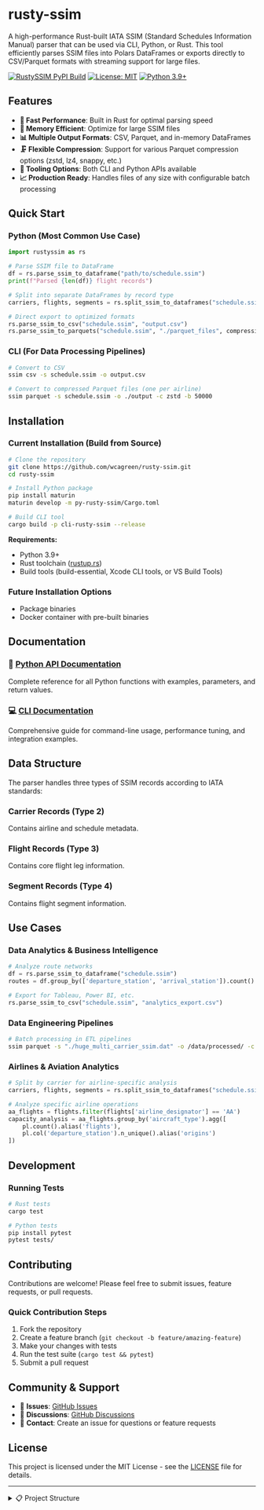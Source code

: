 # rusty-ssim

A high-performance Rust-built IATA SSIM (Standard Schedules Information Manual) parser that can be used via CLI, Python, or Rust. This tool efficiently parses SSIM files into Polars DataFrames or exports directly to CSV/Parquet formats with streaming support for large files.

[![RustySSIM PyPI Build](https://github.com/wcagreen/rusty-ssim/actions/workflows/publish-to-pypi.yml/badge.svg)](https://github.com/wcagreen/rusty-ssim/actions/workflows/publish-to-pypi.yml)
[![License: MIT](https://img.shields.io/badge/License-MIT-yellow.svg)](https://opensource.org/licenses/MIT)
[![Python 3.9+](https://img.shields.io/badge/python-3.9+-blue.svg)](https://www.python.org/downloads/)

## Features

- **🚀 Fast Performance**: Built in Rust for optimal parsing speed
- **💾 Memory Efficient**: Optimize for large SSIM files  
- **📊 Multiple Output Formats**: CSV, Parquet, and in-memory DataFrames
- **🗜️ Flexible Compression**: Support for various Parquet compression options (zstd, lz4, snappy, etc.)
- **🔧 Tooling Options**: Both CLI and Python APIs available
- **📈 Production Ready**: Handles files of any size with configurable batch processing

## Quick Start

### Python (Most Common Use Case)

```python
import rustyssim as rs

# Parse SSIM file to DataFrame
df = rs.parse_ssim_to_dataframe("path/to/schedule.ssim")
print(f"Parsed {len(df)} flight records")

# Split into separate DataFrames by record type
carriers, flights, segments = rs.split_ssim_to_dataframes("schedule.ssim")

# Direct export to optimized formats
rs.parse_ssim_to_csv("schedule.ssim", "output.csv")
rs.parse_ssim_to_parquets("schedule.ssim", "./parquet_files", compression="zstd")
```

### CLI (For Data Processing Pipelines)

```bash
# Convert to CSV
ssim csv -s schedule.ssim -o output.csv

# Convert to compressed Parquet files (one per airline)
ssim parquet -s schedule.ssim -o ./output -c zstd -b 50000
```

## Installation

### Current Installation (Build from Source)

```bash
# Clone the repository
git clone https://github.com/wcagreen/rusty-ssim.git
cd rusty-ssim

# Install Python package
pip install maturin
maturin develop -m py-rusty-ssim/Cargo.toml

# Build CLI tool
cargo build -p cli-rusty-ssim --release
```

**Requirements:**
- Python 3.9+
- Rust toolchain ([rustup.rs](https://rustup.rs))
- Build tools (build-essential, Xcode CLI tools, or VS Build Tools)

### Future Installation Options
- Package binaries 
- Docker container with pre-built binaries

## Documentation

### 📖 [Python API Documentation](https://github.com/wcagreen/rusty-ssim/blob/main/docs/python.md)
Complete reference for all Python functions with examples, parameters, and return values.

### 💻 [CLI Documentation](https://github.com/wcagreen/rusty-ssim/blob/main/docs/cli-usage.md) 
Comprehensive guide for command-line usage, performance tuning, and integration examples.

## Data Structure

The parser handles three types of SSIM records according to IATA standards:

### Carrier Records (Type 2)
Contains airline and schedule metadata.

### Flight Records (Type 3)
Contains core flight leg information.

### Segment Records (Type 4)  
Contains flight segment information.



## Use Cases

### Data Analytics & Business Intelligence
```python
# Analyze route networks
df = rs.parse_ssim_to_dataframe("schedule.ssim")
routes = df.group_by(['departure_station', 'arrival_station']).count()

# Export for Tableau, Power BI, etc.
rs.parse_ssim_to_csv("schedule.ssim", "analytics_export.csv")
```

### Data Engineering Pipelines
```bash
# Batch processing in ETL pipelines
ssim parquet -s "./huge_multi_carrier_ssim.dat" -o /data/processed/ -c zstd -b 100000

```

### Airlines & Aviation Analytics
```python
# Split by carrier for airline-specific analysis
carriers, flights, segments = rs.split_ssim_to_dataframes("schedule.ssim")

# Analyze specific airline operations
aa_flights = flights.filter(flights['airline_designator'] == 'AA')
capacity_analysis = aa_flights.group_by('aircraft_type').agg([
    pl.count().alias('flights'),
    pl.col('departure_station').n_unique().alias('origins')
])
```

## Development

### Running Tests
```bash
# Rust tests
cargo test

# Python tests  
pip install pytest
pytest tests/
```


## Contributing

Contributions are welcome! Please feel free to submit issues, feature requests, or pull requests.

### Quick Contribution Steps
1. Fork the repository
2. Create a feature branch (`git checkout -b feature/amazing-feature`)
3. Make your changes with tests
4. Run the test suite (`cargo test && pytest`)
5. Submit a pull request

## Community & Support

- 🐛 **Issues**: [GitHub Issues](https://github.com/wcagreen/rusty-ssim/issues)
- 💬 **Discussions**: [GitHub Discussions](https://github.com/wcagreen/rusty-ssim/discussions)
- 📧 **Contact**: Create an issue for questions or feature requests

## License

This project is licensed under the MIT License - see the [LICENSE](LICENSE) file for details.

---

<details>
<summary>📋 Project Structure</summary>

```
rusty-ssim/
├── cli-rusty-ssim/          # CLI application
├── py-rusty-ssim/           # Python bindings  
├── rusty-ssim-core/         # Core Rust library
├── docs/                    # Documentation
```
</details>
